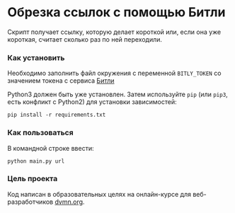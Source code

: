# Обрезка ссылок с помощью Битли

Скрипт получает ссылку, которую делает короткой или, если она уже короткая, считает сколько раз по ней переходили.

### Как установить

Необходимо заполнить файл окружения с переменной `BITLY_TOKEN` со значением токена с сервиса [Битли](https://bit.ly)

Python3 должен быть уже установлен. 
Затем используйте `pip` (или `pip3`, есть конфликт с Python2) для установки зависимостей:
```
pip install -r requirements.txt
```

### Как пользоваться

В командной строке ввести:
```
python main.py url
```

### Цель проекта

Код написан в образовательных целях на онлайн-курсе для веб-разработчиков [dvmn.org](https://dvmn.org/).